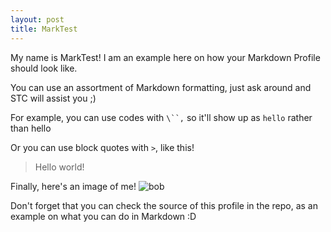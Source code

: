 ```yaml
---
layout: post
title: MarkTest
---
```


My name is MarkTest! I am an example here on how your Markdown Profile should look like.

You can use an assortment of Markdown formatting, just ask around and STC will assist you ;)

For example, you can use codes with `\``,` so it'll show up as `hello` rather than hello

Or you can use block quotes with `>`, like this!
> Hello world!

Finally, here's an image of me!
![bob](https://via.placeholder.com/150)

Don't forget that you can check the source of this profile in the repo, as an example on what you can do in Markdown :D